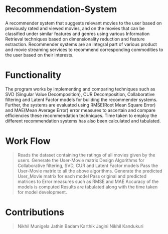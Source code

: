 # Recommendation-System
A recommender system that suggests relevant movies to the user based on previously rated and viewed movies, and on the movies that can be classified under similar features and genres using various Information Retrieval techniques based on dimensionality reduction and feature extraction.
Recommender systems are an integral part of various product and movie streaming services to recommend corresponding commodities to the user based on their interests.

# Functionality
The program works by implementing and comparing techniques such as SVD (Singular Value Decomposition), CUR Decomposition, Collaborative filtering and Latent Factor models for building the recommender systems. Further, the systems are evaluated using RMSE(Root Mean Square Error) and MAE(Mean Average Error) error measures to ascertain and compare efficiencies these recommendation techniques. Time taken to employ the different  recommendation systems has also been calculated and tabulated.

# Work Flow
> Reads the dataset containing the ratings of all movies given by the users.
> Generate the User-Movie matrix
> Design Algorithms for Collaborative filtering, SVD, CUR and Latent Factor models
> Pass the User-Movie matrix to all the above algorithms.
> Generate the predicted User_Movie matrix for each model
> Pass original and predicted matrices to Error measures such as RMSE and MAE
> Accuracy of the models is computed
> Results are tabulated along with the time taken for model development.

# Contributions
> Nikhil Munigela
> Jathin Badam
> Karthik Jagini
> Nikhil Kandukuri

